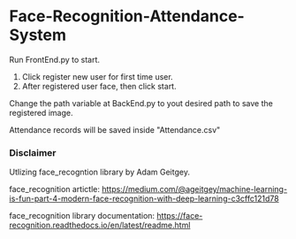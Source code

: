 # Face-Recognition-Attendance-System

Run FrontEnd.py to start.

1. Click register new user for first time user.
2. After registered user face, then click start.

Change the path variable at BackEnd.py to yout desired path to save the registered image.

Attendance records will be saved inside "Attendance.csv"


### Disclaimer ###

Utlizing face_recogntion library by Adam Geitgey.

face_recognition artictle: https://medium.com/@ageitgey/machine-learning-is-fun-part-4-modern-face-recognition-with-deep-learning-c3cffc121d78

face_recognition library documentation: https://face-recognition.readthedocs.io/en/latest/readme.html
